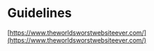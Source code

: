 # Guidelines

[https://www.theworldsworstwebsiteever.com/](https://www.theworldsworstwebsiteever.com/)

